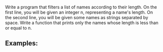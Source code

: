 Write a program that filters a list of names according to their length. On the first line, you will be given an integer n, representing a name's length. On the second line, you will be given some names as strings separated by space. Write a function that prints only the names whose length is less than or equal to n.

## Examples:


